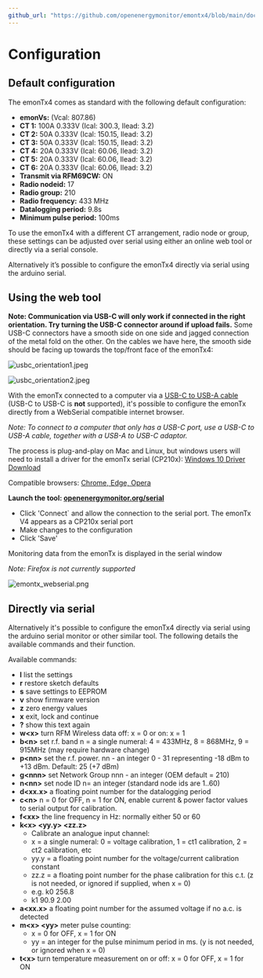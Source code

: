 ```yaml
---
github_url: "https://github.com/openenergymonitor/emontx4/blob/main/docs/configuration.md"
---
```


# Configuration

## Default configuration

The emonTx4 comes as standard with the following default configuration:

- **emonVs:** (Vcal: 807.86)
- **CT 1:** 100A 0.333V (Ical: 300.3, Ilead: 3.2)
- **CT 2:** 50A 0.333V (Ical: 150.15, Ilead: 3.2)
- **CT 3:** 50A 0.333V (Ical: 150.15, Ilead: 3.2)
- **CT 4:** 20A 0.333V (Ical: 60.06, Ilead: 3.2)
- **CT 5:** 20A 0.333V (Ical: 60.06, Ilead: 3.2)
- **CT 6:** 20A 0.333V (Ical: 60.06, Ilead: 3.2)
- **Transmit via RFM69CW:** ON
- **Radio nodeid:** 17
- **Radio group:** 210
- **Radio frequency:** 433 MHz
- **Datalogging period:** 9.8s 
- **Minimum pulse period:** 100ms

To use the emonTx4 with a different CT arrangement, radio node or group, these settings can be adjusted over serial using either an online web tool or directly via a serial console. 

Alternatively it’s possible to configure the emonTx4 directly via serial using the arduino serial.

## Using the web tool

**Note: Communication via USB-C will only work if connected in the right orientation. Try turning the USB-C connector around if upload fails.** Some USB-C connectors have a smooth side on one side and jagged connection of the metal fold on the other. On the cables we have here, the smooth side should be facing up towards the top/front face of the emonTx4:

![usbc_orientation1.jpeg](img/usbc_orientation1.jpeg)

![usbc_orientation2.jpeg](img/usbc_orientation2.jpeg)

With the emonTx connected to a computer via a [USB-C to USB-A cable](https://shop.openenergymonitor.com/1m-usb-c-cable/) (USB-C to USB-C is **not** supported), it's possible to configure the emonTx directly from a WebSerial compatible internet browser. 

*Note: To connect to a computer that only has a USB-C port, use a USB-C to USB-A cable, together with a USB-A to USB-C adaptor.*

The process is plug-and-play on Mac and Linux, but windows users will need to install a driver for the emonTx serial (CP210x): [Windows 10 Driver Download](https://www.silabs.com/developers/usb-to-uart-bridge-vcp-drivers?tab=downloads)

Compatible browsers: [Chrome, Edge, Opera](https://developer.mozilla.org/en-US/docs/Web/API/Web_Serial_API#browser_compatibility)

**Launch the tool: [openenergymonitor.org/serial](https://openenergymonitor.org/serial/)**

- Click 'Connect` and allow the connection to the serial port. The emonTx V4 appears as a CP210x serial port 
- Make changes to the configuration
- Click 'Save' 

Monitoring data from the emonTx is displayed in the serial window 

*Note: Firefox is not currently supported*

![emontx_webserial.png](img/emontx_webserial.png)

## Directly via serial

Alternatively it's possible to configure the emonTx4 directly via serial using the arduino serial monitor or other similar tool. 
The following details the available commands and their function.

Available commands:

- **l** list the settings
- **r** restore sketch defaults
- **s** save settings to EEPROM
- **v** show firmware version
- **z** zero energy values
- **x** exit, lock and continue
- **?** show this text again
- **w\<x\>** turn RFM Wireless data off: x = 0 or on: x = 1
- **b\<n\>** set r.f. band n = a single numeral: 4 = 433MHz, 8 = 868MHz, 9 = 915MHz (may require hardware change)
- **p\<nn\>** set the r.f. power. nn - an integer 0 - 31 representing -18 dBm to +13 dBm. Default: 25 (+7 dBm)
- **g\<nnn\>** set Network Group nnn - an integer (OEM default = 210)
- **n\<nn\>** set node ID n= an integer (standard node ids are 1..60)
- **d\<xx.x\>** a floating point number for the datalogging period
- **c\<n\>** n = 0 for OFF, n = 1 for ON, enable current & power factor values to serial output for calibration.
- **f\<xx\>** the line frequency in Hz: normally either 50 or 60
- **k\<x\> \<yy.y\> \<zz.z\>**
  - Calibrate an analogue input channel:
  - x = a single numeral: 0 = voltage calibration, 1 = ct1 calibration, 2 = ct2 calibration, etc
  - yy.y = a floating point number for the voltage/current calibration constant
  - zz.z = a floating point number for the phase calibration for this c.t. (z is not needed, or ignored if supplied, when x = 0)
  - e.g. k0 256.8
  - k1 90.9 2.00
- **a\<xx.x\>** a floating point number for the assumed voltage if no a.c. is detected
- **m\<x\> \<yy\>** meter pulse counting: 
  - x = 0 for OFF, x = 1 for ON
  - yy = an integer for the pulse minimum period in ms. (y is not needed, or ignored when x = 0)
- **t\<x\>** turn temperature measurement on or off: x = 0 for OFF, x = 1 for ON

